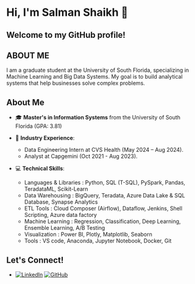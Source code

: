 # Hi, I'm Salman Shaikh 👋 
## Welcome to my GitHub profile!

## ABOUT ME 
I am a graduate student at the University of South Florida, specializing in Machine Learning and Big Data Systems. My goal is to build analytical systems that help businesses solve complex problems.

## About Me

- 🎓 **Master's in Information Systems** from the University of South Florida (GPA: 3.81)

- 💼 **Industry Experience**: 
  - Data Engineering Intern at CVS Health (May 2024 – Aug 2024).
  - Analyst at Capgemini (Oct 2021 - Aug 2023).

- 💻 **Technical Skills**: 
  -  Languages & Libraries :   Python, SQL (T-SQL), PySpark, Pandas, TeradataML, Scikit-Learn
  -  Data Warehousing :  BigQuery, Teradata, Azure Data Lake & SQL Database, Synapse Analytics
  -  ETL Tools :  Cloud Composer (Airflow), Dataflow, Jenkins, Shell Scripting, Azure data factory
  -  Machine Learning :   Regression, Classification, Deep Learning, Ensemble Learning, A/B Testing
  -  Visualization :   Power BI, Plotly, Matplotlib, Seaborn
  -  Tools :   VS code, Anaconda, Jupyter Notebook, Docker, Git


## Let's Connect!
- [![LinkedIn](https://img.shields.io/badge/-LinkedIn-0A66C2?logo=linkedin&logoColor=white&style=flat)](https://www.linkedin.com/in/salmanshaikh7)        [![GitHub](https://img.shields.io/badge/-GitHub-181717?logo=github&logoColor=white&style=flat)](https://github.com/salman-shaikh7)

